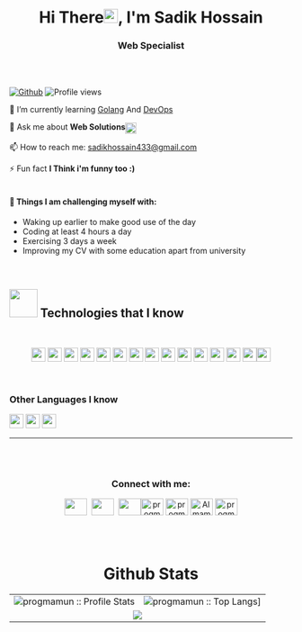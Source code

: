 

<h1 align="center">Hi There<a><img src="https://media.giphy.com/media/hvRJCLFzcasrR4ia7z/giphy.gif" width="25"></a>, I'm Sadik Hossain</h1>

<h3 align="center">Web Specialist</h3>
<br />
<br />

[![Github](https://img.shields.io/github/followers/progmamun?label=Follow&style=social)](https://github.com/progmamun)&nbsp;![Profile views](https://gpvc.arturio.dev/sadikhossain69)

🌱 I’m currently learning [Golang](https://golang.org/) And [DevOps](https://www.google.com/search?q=DevOps)

💬 Ask me about **Web Solutions**<a href="https://stackoverflow.com/users/15274012/al-mamun-khan" target="_blank" rel="noopener" ><img align="center" src="https://cdn.iconscout.com/icon/free/png-256/stackoverflow-2-432547.png" height="20" width="20"/></a>

📫 How to reach me: sadikhossain433@gmail.com

⚡ Fun fact **I Think i'm funny too :)**
<br/><br/>

#### :muscle: Things I am challenging myself with:

- Waking up earlier to make good use of the day
- Coding at least 4 hours a day
- Exercising 3 days a week
- Improving my CV with some education apart from university

<br />

<h2><img src = "https://media2.giphy.com/media/QssGEmpkyEOhBCb7e1/giphy.gif?cid=ecf05e47a0n3gi1bfqntqmob8g9aid1oyj2wr3ds3mg700bl&rid=giphy.gif" width='50'/>&nbsp;Technologies that I know</h2>

<br>
<p align="center">
<img src="https://img.shields.io/badge/HTML5-E34F26?style=for-the-badge&logo=html5&logoColor=white" height="25"/> <img src="https://img.shields.io/badge/CSS3-1572B6?style=for-the-badge&logo=css3&logoColor=white" height="25"/> <img src="https://img.shields.io/badge/javascript-F7DF1E.svg?&style=for-the-badge&logo=javascript&logoColor=white" height="25"/> <img src="https://img.shields.io/badge/React-20232A?style=for-the-badge&logo=react&logoColor=61DAFB" height="25"/> <img src="https://img.shields.io/badge/React_Router-CA4245?style=for-the-badge&logo=react-router&logoColor=white" height="25"/> <img src=" 	https://img.shields.io/badge/Sass-CC6699?style=for-the-badge&logo=sass&logoColor=white" height="25"/> <img src="https://img.shields.io/badge/Material--UI-0081CB?style=for-the-badge&logo=material-ui&logoColor=white" height="25"/> <img src="https://img.shields.io/badge/Bootstrap-563D7C?style=for-the-badge&logo=bootstrap&logoColor=white" height="25"/> <img src="https://img.shields.io/badge/Tailwind_CSS-38B2AC?style=for-the-badge&logo=tailwind-css&logoColor=white" height="25"/> <img src="https://img.shields.io/badge/Netlify-00C7B7?style=for-the-badge&logo=netlify&logoColor=white" height="25"/> <img src="https://img.shields.io/badge/Heroku-430098?style=for-the-badge&logo=heroku&logoColor=white" height="25"/> <img src="https://img.shields.io/badge/firebase-FFCA28.svg?&style=for-the-badge&logo=firebase&logoColor=white" height="25"/> <img src="https://img.shields.io/badge/Node.js-43853D?style=for-the-badge&logo=node.js&logoColor=white" height="25"/> <img src="https://img.shields.io/badge/-MongoDB-4DB33D?style=flat&logo=mongodb&logoColor=FFFFFF" height="25"/><img src="https://img.shields.io/badge/-MySQL-F29111?style=flat&logo=mysql&logoColor=FFFFFF" height="25"/>
</p>
<br/>

### Other Languages I know

<img src="https://img.shields.io/badge/-go-lang?style=flat&logo=go&logoColor=white" height="25"/> <img src="https://img.shields.io/badge/-C%20&%20C++-659ad2?style=flat&logo=c%2B%2B&logoColor=ffffff" height="25"/> <img src="https://img.shields.io/badge/-Php-black?style=flat&logo=php&logoColor=white" height="25"/>

---

<br/> <br/>

<h3 align="center">Connect with me:</h3>
<p align="center">
<!-- <a href='' target="_blank"><img height="30" width="40" src=''></a> -->
<a href="mailto:progmamun@gmail.com" target="_blank" rel="noopener" ><img align="center" src="https://www.pngkey.com/png/full/84-840977_email-png-icon.png" height="30" width="40"/></a>&nbsp;
<a href="https://stackoverflow.com/users/15274012/al-mamun-khan" target="_blank" rel="noopener" ><img align="center" src="https://cdn.iconscout.com/icon/free/png-256/stackoverflow-2-432547.png" height="30" width="40"/></a>&nbsp;
<a href="https://www.linkedin.com/in/progmamun/" target="_blank" rel="noopener"><img align="center" src="https://rawcdn.githack.com/progmamun/demo/bb7255483e0e917d6dab306620eb7ae8b94ba04c/storage/tempfiles/Asset%2019rgblogo.jpg" height="30" width="40" /></a><a href="https://twitter.com/progmamun/" target="_blank"><img align="center" src="https://raw.githubusercontent.com/rahuldkjain/github-profile-readme-generator/master/src/images/icons/Social/twitter.svg" alt="progmamun" height="30" width="40" /></a>
<a href="https://www.linkedin.com/in/progmamun/" target="_blank"><img align="center" src="https://raw.githubusercontent.com/rahuldkjain/github-profile-readme-generator/master/src/images/icons/Social/linked-in-alt.svg" alt="progmamun" height="30" width="40" /></a>
<a href="https://www.facebook.com/AlmamunkhanDev" target="_blank"><img align="center" src="https://raw.githubusercontent.com/rahuldkjain/github-profile-readme-generator/master/src/images/icons/Social/facebook.svg" alt="AlmamunkhanDev" height="30" width="40" /></a>
<a href="https://www.instagram.com/progmamun/" target="_blank"><img align="center" src="https://raw.githubusercontent.com/rahuldkjain/github-profile-readme-generator/master/src/images/icons/Social/instagram.svg" alt="progmamun" height="30" width="40" /></a>
</p>
<br>
<br />

<p align="center">
   <table>
   <h1 align="center">Github Stats</h1>
       <tr>
       <td><img alt="progmamun :: Profile Stats" src="https://github-readme-stats.vercel.app/api?username=progmamun&theme=blue-green&amp;show_icons=true&amp;count_private=true&amp;hide_border=true" /></td>
       <td><img alt="progmamun :: Top Langs]" src="https://github-readme-stats.vercel.app/api/top-langs/?username=progmamun&langs_count=14&theme=blue-green&layout=compact&hide=html"> </td>
     </tr>
     <tr>
        <td colspan="2" align="center"><img  align="center" src="https://github-readme-streak-stats.herokuapp.com?user=progmamun&theme=blue-green&hide_border=true"></td>
     </tr>
   </table>
</p> 
